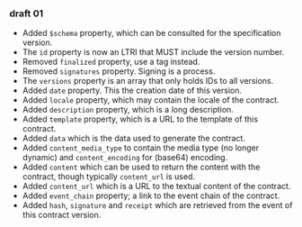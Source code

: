 ### draft 01

* Added `$schema` property, which can be consulted for the specification version.
* The `id` property is now an LTRI that MUST include the version number.
* Removed `finalized` property, use a tag instead.
* Removed `signatures` property. Signing is a process.
* The `versions` property is an array that only holds IDs to all versions.
* Added `date` property. This the creation date of this version.
* Added `locale` property, which may contain the locale of the contract.
* Added `description` property, which is a long description.
* Added `template` property, which is a URL to the template of this contract.
* Added `data` which is the data used to generate the contract.
* Added `content_media_type` to contain the media type (no longer dynamic) and `content_encoding` for (base64) encoding.
* Added `content` which can be used to return the content with the contract, though typically `content_url` is used.
* Added `content_url` which is a URL to the textual content of the contract.
* Added `event_chain` property; a link to the event chain of the contract.
* Added `hash`, `signature` and `receipt` which are retrieved from the event of this contract version.
